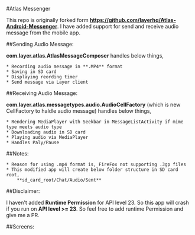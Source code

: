 #Atlas Messenger

This repo is originally forked form **https://github.com/layerhq/Atlas-Android-Messenger**. I have added support for send and receive audio message from the mobile app.


##Sending Audio Message:

**com.layer.atlas.AtlasMessageComposer** handles below things,

    * Recording audio message in **.MP4** format
    * Saving in SD card
    * Displaying reording timer
    * Send message via Layer client

##Receiving Audio Message:

**com.layer.atlas.messagetypes.audio.AudioCellFactory** (which is new CellFactory to haldle audio message) handles below things,

    * Rendering MediaPlayer with Seekbar in MessageListActivity if mime type meets audio type
    * Downloading audio in SD card
    * Playing audio via MediaPlayer
    * Handles Paly/Pause

##Notes:

    * Reason for using .mp4 format is, FireFox not supporting .3gp files
    * This modified app will create below folder structure in SD card root,
        **sd_card_root/Chat/Audio/Sent**

##Disclaimer:

I haven't added **Runtime Permission** for API level 23. So this app will crash if you run on **API level >= 23**. So feel free to add runtime Permission and give me a PR. 

##Screens:
